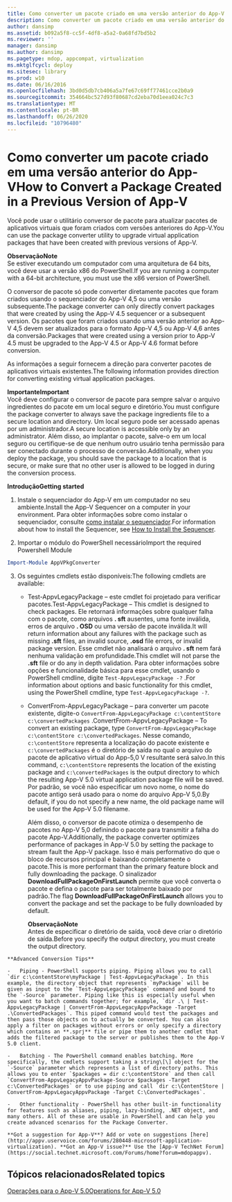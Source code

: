 ```yaml
---
title: Como converter um pacote criado em uma versão anterior do App-V
description: Como converter um pacote criado em uma versão anterior do App-V
author: dansimp
ms.assetid: b092a5f8-cc5f-4df8-a5a2-0a68fd7bd5b2
ms.reviewer: ''
manager: dansimp
ms.author: dansimp
ms.pagetype: mdop, appcompat, virtualization
ms.mktglfcycl: deploy
ms.sitesec: library
ms.prod: w10
ms.date: 06/16/2016
ms.openlocfilehash: 3bd0d5db7cb406a5a7fe67c69ff77461cce2b0a9
ms.sourcegitcommit: 354664bc527d93f80687cd2eba70d1eea024c7c3
ms.translationtype: MT
ms.contentlocale: pt-BR
ms.lasthandoff: 06/26/2020
ms.locfileid: "10796480"
---
```

# <span data-ttu-id="dd4c6-103">Como converter um pacote criado em uma versão anterior do App-V</span><span class="sxs-lookup"><span data-stu-id="dd4c6-103">How to Convert a Package Created in a Previous Version of App-V</span></span>


<span data-ttu-id="dd4c6-104">Você pode usar o utilitário conversor de pacote para atualizar pacotes de aplicativos virtuais que foram criados com versões anteriores do App-V.</span><span class="sxs-lookup"><span data-stu-id="dd4c6-104">You can use the package converter utility to upgrade virtual application packages that have been created with previous versions of App-V.</span></span>

**<span data-ttu-id="dd4c6-105">Observação</span><span class="sxs-lookup"><span data-stu-id="dd4c6-105">Note</span></span>**  
<span data-ttu-id="dd4c6-106">Se estiver executando um computador com uma arquitetura de 64 bits, você deve usar a versão x86 do PowerShell.</span><span class="sxs-lookup"><span data-stu-id="dd4c6-106">If you are running a computer with a 64-bit architecture, you must use the x86 version of PowerShell.</span></span>



<span data-ttu-id="dd4c6-107">O conversor de pacote só pode converter diretamente pacotes que foram criados usando o sequenciador do App-V 4,5 ou uma versão subsequente.</span><span class="sxs-lookup"><span data-stu-id="dd4c6-107">The package converter can only directly convert packages that were created by using the App-V 4.5 sequencer or a subsequent version.</span></span> <span data-ttu-id="dd4c6-108">Os pacotes que foram criados usando uma versão anterior ao App-V 4,5 devem ser atualizados para o formato App-V 4,5 ou App-V 4,6 antes da conversão.</span><span class="sxs-lookup"><span data-stu-id="dd4c6-108">Packages that were created using a version prior to App-V 4.5 must be upgraded to the App-V 4.5 or App-V 4.6 format before conversion.</span></span>

<span data-ttu-id="dd4c6-109">As informações a seguir fornecem a direção para converter pacotes de aplicativos virtuais existentes.</span><span class="sxs-lookup"><span data-stu-id="dd4c6-109">The following information provides direction for converting existing virtual application packages.</span></span>

**<span data-ttu-id="dd4c6-110">Importante</span><span class="sxs-lookup"><span data-stu-id="dd4c6-110">Important</span></span>**  
<span data-ttu-id="dd4c6-111">Você deve configurar o conversor de pacote para sempre salvar o arquivo ingredientes do pacote em um local seguro e diretório.</span><span class="sxs-lookup"><span data-stu-id="dd4c6-111">You must configure the package converter to always save the package ingredients file to a secure location and directory.</span></span> <span data-ttu-id="dd4c6-112">Um local seguro pode ser acessado apenas por um administrador.</span><span class="sxs-lookup"><span data-stu-id="dd4c6-112">A secure location is accessible only by an administrator.</span></span> <span data-ttu-id="dd4c6-113">Além disso, ao implantar o pacote, salve-o em um local seguro ou certifique-se de que nenhum outro usuário tenha permissão para ser conectado durante o processo de conversão.</span><span class="sxs-lookup"><span data-stu-id="dd4c6-113">Additionally, when you deploy the package, you should save the package to a location that is secure, or make sure that no other user is allowed to be logged in during the conversion process.</span></span>



**<span data-ttu-id="dd4c6-114">Introdução</span><span class="sxs-lookup"><span data-stu-id="dd4c6-114">Getting started</span></span>**

1.  <span data-ttu-id="dd4c6-115">Instale o sequenciador do App-V em um computador no seu ambiente.</span><span class="sxs-lookup"><span data-stu-id="dd4c6-115">Install the App-V Sequencer on a computer in your environment.</span></span> <span data-ttu-id="dd4c6-116">Para obter informações sobre como instalar o sequenciador, consulte [como instalar o sequenciador](how-to-install-the-sequencer-beta-gb18030.md).</span><span class="sxs-lookup"><span data-stu-id="dd4c6-116">For information about how to install the Sequencer, see [How to Install the Sequencer](how-to-install-the-sequencer-beta-gb18030.md).</span></span>

2. <span data-ttu-id="dd4c6-117">Importar o módulo do PowerShell necessário</span><span class="sxs-lookup"><span data-stu-id="dd4c6-117">Import the required Powershell Module</span></span>

```powershell
Import-Module AppVPkgConverter
```

3. <span data-ttu-id="dd4c6-118">Os seguintes cmdlets estão disponíveis:</span><span class="sxs-lookup"><span data-stu-id="dd4c6-118">The following cmdlets are available:</span></span>

   -   <span data-ttu-id="dd4c6-119">Test-AppvLegacyPackage – este cmdlet foi projetado para verificar pacotes.</span><span class="sxs-lookup"><span data-stu-id="dd4c6-119">Test-AppvLegacyPackage – This cmdlet is designed to check packages.</span></span> <span data-ttu-id="dd4c6-120">Ele retornará informações sobre qualquer falha com o pacote, como arquivos **. sft** ausentes, uma fonte inválida, erros de arquivo **. OSD** ou uma versão de pacote inválida.</span><span class="sxs-lookup"><span data-stu-id="dd4c6-120">It will return information about any failures with the package such as missing **.sft** files, an invalid source, **.osd** file errors, or invalid package version.</span></span> <span data-ttu-id="dd4c6-121">Esse cmdlet não analisará o arquivo **. sft** nem fará nenhuma validação em profundidade.</span><span class="sxs-lookup"><span data-stu-id="dd4c6-121">This cmdlet will not parse the **.sft** file or do any in depth validation.</span></span> <span data-ttu-id="dd4c6-122">Para obter informações sobre opções e funcionalidade básica para esse cmdlet, usando o PowerShell cmdline, digite `Test-AppvLegacyPackage -?` .</span><span class="sxs-lookup"><span data-stu-id="dd4c6-122">For information about options and basic functionality for this cmdlet, using the PowerShell cmdline, type `Test-AppvLegacyPackage -?`.</span></span>

   -   <span data-ttu-id="dd4c6-123">ConvertFrom-AppvLegacyPackage – para converter um pacote existente, digite-o `ConvertFrom-AppvLegacyPackage c:\contentStore c:\convertedPackages` .</span><span class="sxs-lookup"><span data-stu-id="dd4c6-123">ConvertFrom-AppvLegacyPackage – To convert an existing package, type `ConvertFrom-AppvLegacyPackage c:\contentStore c:\convertedPackages`.</span></span> <span data-ttu-id="dd4c6-124">Nesse comando, `c:\contentStore` representa a localização do pacote existente e `c:\convertedPackages` é o diretório de saída no qual o arquivo do pacote de aplicativo virtual do App-5,0 V resultante será salvo.</span><span class="sxs-lookup"><span data-stu-id="dd4c6-124">In this command, `c:\contentStore` represents the location of the existing package and `c:\convertedPackages` is the output directory to which the resulting App-V 5.0 virtual application package file will be saved.</span></span> <span data-ttu-id="dd4c6-125">Por padrão, se você não especificar um novo nome, o nome do pacote antigo será usado para o nome do arquivo App-V 5,0.</span><span class="sxs-lookup"><span data-stu-id="dd4c6-125">By default, if you do not specify a new name, the old package name will be used for the App-V 5.0 filename.</span></span>

       <span data-ttu-id="dd4c6-126">Além disso, o conversor de pacote otimiza o desempenho de pacotes no App-V 5,0 definindo o pacote para transmitir a falha do pacote App-V.</span><span class="sxs-lookup"><span data-stu-id="dd4c6-126">Additionally, the package converter optimizes performance of packages in App-V 5.0 by setting the package to stream fault the App-V package.</span></span>  <span data-ttu-id="dd4c6-127">Isso é mais performativo do que o bloco de recursos principal e baixando completamente o pacote.</span><span class="sxs-lookup"><span data-stu-id="dd4c6-127">This is more performant than the primary feature block and fully downloading the package.</span></span> <span data-ttu-id="dd4c6-128">O sinalizador **DownloadFullPackageOnFirstLaunch** permite que você converta o pacote e defina o pacote para ser totalmente baixado por padrão.</span><span class="sxs-lookup"><span data-stu-id="dd4c6-128">The flag **DownloadFullPackageOnFirstLaunch** allows you to convert the package and set the package to be fully downloaded by default.</span></span>

       **<span data-ttu-id="dd4c6-129">Observação</span><span class="sxs-lookup"><span data-stu-id="dd4c6-129">Note</span></span>**  
       <span data-ttu-id="dd4c6-130">Antes de especificar o diretório de saída, você deve criar o diretório de saída.</span><span class="sxs-lookup"><span data-stu-id="dd4c6-130">Before you specify the output directory, you must create the output directory.</span></span>



~~~
**Advanced Conversion Tips**

-   Piping - PowerShell supports piping. Piping allows you to call `dir c:\contentStore\myPackage | Test-AppvLegacyPackage`. In this example, the directory object that represents `myPackage` will be given as input to the `Test-AppvLegacyPackage` command and bound to the `-Source` parameter. Piping like this is especially useful when you want to batch commands together; for example, `dir .\ | Test-AppvLegacyPackage | ConvertFrom-AppvLegacyAppvPackage -Target .\ConvertedPackages`. This piped command would test the packages and then pass those objects on to actually be converted. You can also apply a filter on packages without errors or only specify a directory which contains an **.sprj** file or pipe them to another cmdlet that adds the filtered package to the server or publishes them to the App-V 5.0 client.

-   Batching - The PowerShell command enables batching. More specifically, the cmdlets support taking a string\[\] object for the `-Source` parameter which represents a list of directory paths. This allows you to enter `$packages = dir c:\contentStore` and then call `ConvertFrom-AppvLegacyAppvPackage-Source $packages -Target c:\ConvertedPackages` or to use piping and call `dir c:\ContentStore | ConvertFrom-AppvLegacyAppvPackage -Target C:\ConvertedPackages`.

-   Other functionality - PowerShell has other built-in functionality for features such as aliases, piping, lazy-binding, .NET object, and many others. All of these are usable in PowerShell and can help you create advanced scenarios for the Package Converter.

**Got a suggestion for App-V**? Add or vote on suggestions [here](http://appv.uservoice.com/forums/280448-microsoft-application-virtualization). **Got an App-V issue?** Use the [App-V TechNet Forum](https://social.technet.microsoft.com/Forums/home?forum=mdopappv).
~~~

## <span data-ttu-id="dd4c6-131">Tópicos relacionados</span><span class="sxs-lookup"><span data-stu-id="dd4c6-131">Related topics</span></span>


[<span data-ttu-id="dd4c6-132">Operações para o App-V 5.0</span><span class="sxs-lookup"><span data-stu-id="dd4c6-132">Operations for App-V 5.0</span></span>](operations-for-app-v-50.md)









